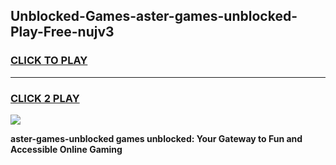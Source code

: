 
## Unblocked-Games-aster-games-unblocked-Play-Free-nujv3
<h3>
<a href="https://premium76.site?title=aster-games-unblocked&ref=17A">CLICK TO PLAY</a></h3>
<hr>

<h3>
<a href="https://premium76.site?title=aster-games-unblocked&ref=17A">CLICK 2 PLAY</a>
  
</h3>

<a href="https://premium76.site?title=aster-games-unblocked&ref=17A"><img src="https://clearcache.store/games.png"></a>


**aster-games-unblocked games unblocked: Your Gateway to Fun and Accessible Online Gaming**
